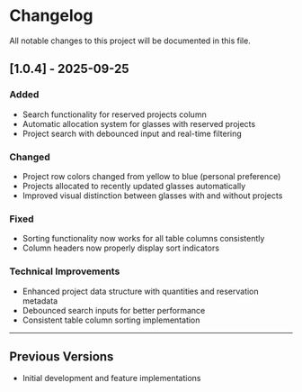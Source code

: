# Changelog

All notable changes to this project will be documented in this file.

## [1.0.4] - 2025-09-25

### Added
- Search functionality for reserved projects column
- Automatic allocation system for glasses with reserved projects
- Project search with debounced input and real-time filtering

### Changed
- Project row colors changed from yellow to blue (personal preference)
- Projects allocated to recently updated glasses automatically
- Improved visual distinction between glasses with and without projects

### Fixed
- Sorting functionality now works for all table columns consistently
- Column headers now properly display sort indicators

### Technical Improvements
- Enhanced project data structure with quantities and reservation metadata
- Debounced search inputs for better performance
- Consistent table column sorting implementation

---

## Previous Versions
- Initial development and feature implementations